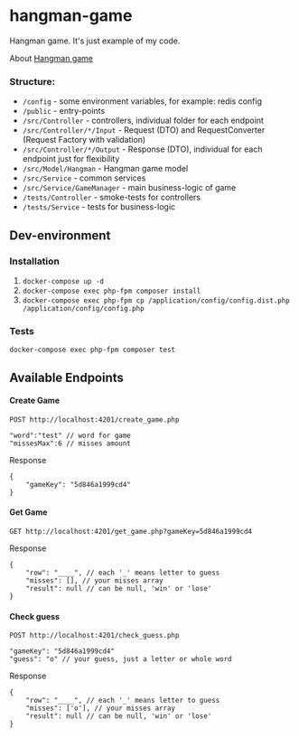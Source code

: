 # hangman-game

Hangman game. It's just example of my code.

About [Hangman game](https://en.wikipedia.org/wiki/Hangman_\(game\))

### Structure:
- `/config` - some environment variables, for example: redis config
- `/public` - entry-points
- `/src/Controller` - controllers, individual folder for each endpoint
- `/src/Controller/*/Input` - Request (DTO) and RequestConverter (Request Factory with validation)
- `/src/Controller/*/Output` - Response (DTO), individual for each endpoint just for flexibility
- `/src/Model/Hangman` - Hangman game model
- `/src/Service` - common services
- `/src/Service/GameManager` - main business-logic of game
- `/tests/Controller` - smoke-tests for controllers
- `/tests/Service` - tests for business-logic


## Dev-environment

### Installation

1) `docker-compose up -d`
2) `docker-compose exec php-fpm composer install`
3) `docker-compose exec php-fpm cp /application/config/config.dist.php /application/config/config.php`

### Tests
`docker-compose exec php-fpm composer test`

## Available Endpoints

#### Create Game
`POST http://localhost:4201/create_game.php`
```
"word":"test" // word for game
"missesMax":6 // misses amount
```
Response
```
{
    "gameKey": "5d846a1999cd4"
}
```

#### Get Game
`GET http://localhost:4201/get_game.php?gameKey=5d846a1999cd4`

Response
```
{
    "row": "____", // each '_' means letter to guess
    "misses": [], // your misses array
    "result": null // can be null, 'win' or 'lose'
}
```

#### Check guess
`POST http://localhost:4201/check_guess.php`
```
"gameKey": "5d846a1999cd4"
"guess": "o" // your guess, just a letter or whole word
```
Response

```
{
    "row": "____", // each '_' means letter to guess
    "misses": ['o'], // your misses array
    "result": null // can be null, 'win' or 'lose'
}
```

